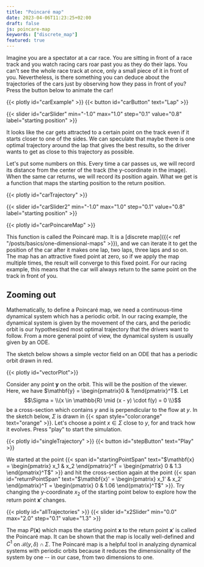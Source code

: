 ```yaml
---
title: "Poincaré map"
date: 2023-04-06T11:23:25+02:00
draft: false
js: poincare-map
keywords: ["discrete_map"]
featured: true
---
```


Imagine you are a spectator at a car race. You are sitting in front of a race track and you watch racing cars roar past you as they do their laps. You can't see the whole race track at once, only a small piece of it in front of you. Nevertheless, is there something you can deduce about the trajectories of the cars just by observing how they pass in front of you? Press the button below to animate the car!
<!-- more -->

{{< plotly id="carExample" >}}
{{< button id="carButton" text="Lap" >}}

{{< slider id="carSlider" min="-1.0" max="1.0" step="0.1" value="0.8" label="starting position" >}}

It looks like the car gets attracted to a certain point on the track even if it starts closer to one of the sides. We can speculate that maybe there is one optimal trajectory around the lap that gives the best results, so the driver wants to get as close to this trajectory as possible. 

Let's put some numbers on this. Every time a car passes us, we will record its distance from the center of the track (the y-coordinate in the image). When the same car returns, we will record its position again. What we get is a function that maps the starting position to the return position.

{{< plotly id="carTrajectory" >}}

{{< slider id="carSlider2" min="-1.0" max="1.0" step="0.1" value="0.8" label="starting position" >}}

{{< plotly id="carPoincareMap" >}}

This function is called the Poincaré map. It is a [discrete map]({{< ref "/posts/basics/one-dimensional-maps" >}}), and we can iterate it to get the position of the car after it makes one lap, two laps, three laps and so on. The map has an attractive fixed point at zero, so if we apply the map multiple times, the result will converge to this fixed point. For our racing example, this means that the car will always return to the same point on the track in front of you. 

## Zooming out

Mathematically, to define a Poincaré map, we need a continuous-time dynamical system which has a periodic orbit. In our racing example, the dynamical system is given by the movement of the cars, and the periodic orbit is our hypothesized most optimal trajectory that the drivers want to follow. From a more general point of view, the dynamical system is usually given by an ODE. 

The sketch below shows a simple vector field on an ODE that has a periodic orbit drawn in red. 

{{< plotly id="vectorPlot">}}

Consider any point $\mathbf{y}$ on the orbit. This will be the position of the viewer. Here, we have $\mathbf{y} = \begin{pmatrix}0 & 1\end{pmatrix}^T$. Let 
  $$\Sigma = \\{x \in \mathbb{R} \mid (x - y) \cdot f(y) = 0 \\}$$
be a cross-section which contains $y$ and is perpendicular to the flow at $y$. In the sketch below, $\Sigma$ is drawn in {{< span style="color:orange" text="orange" >}}. Let's choose a point $x \in \Sigma$ close to $y$, for and track how it evolves. Press "play" to start the simulation. 

{{< plotly id="singleTrajectory" >}}
{{< button id="stepButton" text="Play" >}}

We started at the point {{< span id="startingPointSpan" text="$\mathbf{x} = \begin{pmatrix} x_1 & x_2 \end{pmatrix}^T = \begin{pmatrix} 0 & 1.3 \end{pmatrix}^T$" >}} and hit the cross-section again at the point {{< span id="returnPointSpan" text="$\mathbf{x}' = \begin{pmatrix} x_1' & x_2' \end{pmatrix}^T = \begin{pmatrix} 0 & 1.06 \end{pmatrix}^T$" >}}. Try changing the y-coordinate $x_2$ of the starting point below to explore how the return point $\mathbf{x}'$ changes.

{{< plotly id="allTrajectories" >}}
{{< slider id="x2Slider" min="0.0" max="2.0" step="0.1" value="1.3" >}}

The map $P(\mathbf{x})$ which maps the starting point $\mathbf{x}$ to the return point $\mathbf{x}'$ is called the Poincaré map. It can be shown that the map is locally well-defined and $C^1$ on $\mathcal{B}(y, \delta) \cap \Sigma$. The Poincaré map is a helpful tool in analyzing dynamical systems with periodic orbits because it reduces the dimensionality of the system by one -- in our case, from two dimensions to one. 